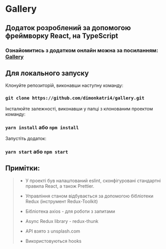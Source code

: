 # Gallery

## Додаток розроблений за допомогою фреймворку React, на TypeScript 

### Ознайомитись з додатком онлайн можна за посиланням: [Gallery](https://jocular-semifreddo-c7427a.netlify.app/)

## Для локального запуску

Клонуйте репозиторій, виконавши наступну команду:

### `git clone https://github.com/dimonkatri4/gallery.git`

Інсталюйте залежності, виконавши у папці з клонованим проектом команду:

### `yarn install` або `npm install`

Запустіть додаток:

### `yarn start` або `npm start`

## Примітки:

> - У проекті був налаштований eslint, сконфігуровані стандартні правила React, а також Prettier.
>
> - Управління станом відбувається за допомогою бібліотеки Redux (інструмент Redux-Toolkit)
>
> - Бібліотека axios - для роботи з запитами
>
> - Async Redux library - redux-thunk
>
> - API взято з unsplash.com
>
> - Використовуються hooks